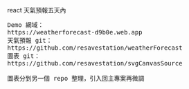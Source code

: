react 天氣預報五天內

<pre>
Demo 網域：
https://weatherforecast-d9b0e.web.app
天氣預報 git：
https://github.com/resavestation/weatherForecast
圖表 git：
https://github.com/resavestation/svgCanvasSource

圖表分到另一個 repo 整理，引入回主專案再微調
</pre>
